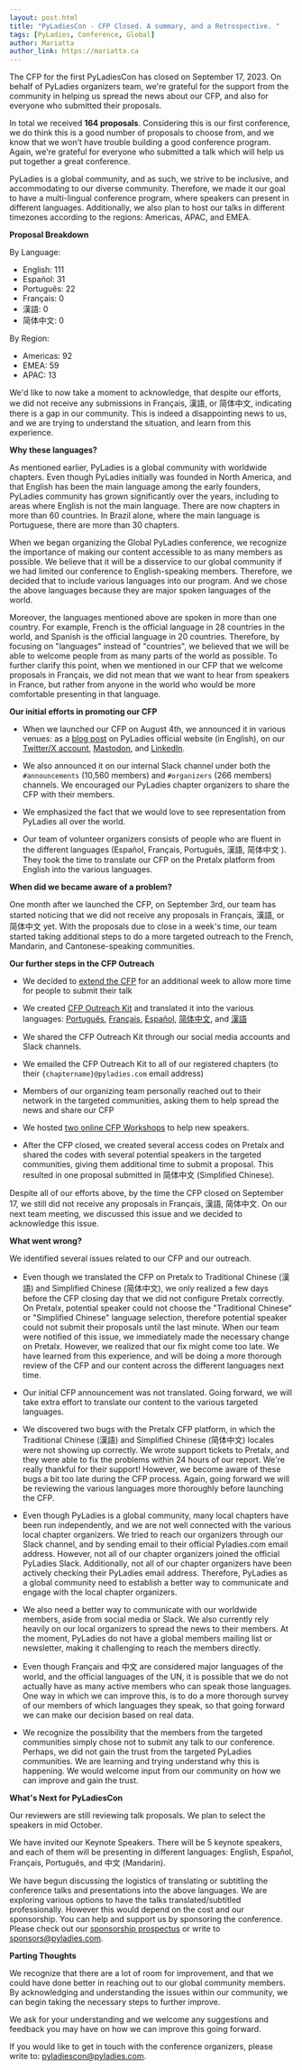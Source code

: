 ```yaml
---
layout: post.html
title: "PyLadiesCon - CFP Closed. A summary, and a Retrospective. "
tags: [PyLadies, Conference, Global]
author: Mariatta
author_link: https://mariatta.ca
---
```


The CFP for the first PyLadiesCon has closed on September 17, 2023. On behalf
of PyLadies organizers team, we're grateful for the support from the community
in helping us spread the news about  our CFP, and also for everyone who submitted
their proposals.

In total we received **164 proposals**. Considering this is our
first conference, we do think this is a good number of proposals to choose from,
and we know that we won't have trouble building a good conference program. Again,
we're grateful for everyone who submitted a talk which will help us put together
a great conference.

PyLadies is a global community, and as such, we strive to be inclusive, and accommodating
to our diverse community. Therefore, we made it our goal to have a multi-lingual
conference program, where speakers can present in different languages. Additionally,
we also plan to host our talks in different timezones according to the regions:
Americas, APAC, and EMEA.

**Proposal Breakdown**

By Language:

- English: 111
- Español: 31
- Português: 22
- Français: 0
- 漢語: 0
- 简体中文: 0

By Region:

- Americas: 92
- EMEA: 59
- APAC: 13

We'd like to now take a moment to acknowledge, that despite our efforts, we did not
receive any submissions in Français, 漢語, or 简体中文, indicating there is a gap in
our community. This is indeed a disappointing news to us, and we are trying to
understand the situation, and learn from this experience.

**Why these languages?**

As mentioned earlier, PyLadies is a global community with worldwide chapters. Even
though PyLadies initially was founded in North America, and that English has
been the main language among the early founders, PyLadies community has grown
significantly over the years, including to areas where English is not the main
language. There are now chapters in more than 60 countries. In Brazil alone,
where the main language is Portuguese, there are more than 30 chapters.

When we began organizing the Global PyLadies conference, we recognize the importance
of making our content accessible to as many members as possible. We believe
that it will be a disservice to our global community if we had limited our conference
to English-speaking members. Therefore, we decided that to include various
languages into our program. And we chose the above languages because they are
major spoken languages of the world.

Moreover, the languages mentioned above are spoken in more
than one country. For example, French is the official language in 28 countries
in the world, and Spanish is the official language in 20 countries. Therefore,
by focusing on "languages" instead of "countries", we believed that we will be
able to welcome people from as many parts of the world as possible. To further
clarify this point, when we mentioned in our CFP that we welcome proposals in Français,
we did not mean that we want to hear from speakers in France, but rather from
anyone in the world who would be more comfortable presenting in that language.

**Our initial efforts in promoting our CFP**

- When we launched our CFP on August 4th, we announced it in various venues:
  as a [blog post](https://pyladies.com/blog/Announcement-CFP-Launch/cfp-launch-announcement/)
  on PyLadies official website (in English), on our [Twitter/X account](https://twitter.com/pyladiescon/status/1689681818591666177),
  [Mastodon](https://fosstodon.org/deck/@pyladiescon/110866389133560784), and [LinkedIn](https://www.linkedin.com/feed/update/urn:li:activity:7095449927098478592?utm_source=share&utm_medium=member_desktop).

- We also announced it on our internal Slack channel under both
  the ``#announcements`` (10,560 members) and ``#organizers`` (266 members) channels.
  We encouraged our PyLadies chapter organizers to share the CFP with their members.

- We emphasized the fact that we would love to see representation from PyLadies all
  over the world.

- Our team of volunteer organizers consists of people who are fluent in the different
  languages (Español, Français, Português, 漢語, 简体中文 ). They took the time to
  translate our CFP on the Pretalx platform from English into the various languages.

**When did we became aware of a problem?**

One month after we launched the CFP, on September 3rd, our team
has started noticing that we did not receive any proposals in Français, 漢語,
or 简体中文 yet. With the proposals due to close in a week's time, our team
started taking additional steps to do a more targeted outreach to the French,
Mandarin, and Cantonese-speaking communities.

**Our further steps in the CFP Outreach**

- We decided to [extend the CFP](https://pyladies.com/blog/Announcement-CFP-Extended/cfp-extended/)
  for an additional week to allow more time for
  people to submit their talk

- We created [CFP Outreach Kit](https://pyladies.com/blog/PyLadiesCon---CFP-Outreach-Kit-English/cfp-outreach-kit-en/)
  and translated it into the various languages:
  [Português](https://pyladies.com/blog/PyLadiesCon---CFP-Outreach-Kit-Portugus/cfp-outreach-kit-pt/),
  [Français](https://pyladies.com/blog/PyLadiesCon---CFP-Outreach-Kit-Franais/cfp-outreach-kit-fr/),
  [Español](https://pyladies.com/blog/PyLadiesCon---CFP-Outreach-Kit-Espaol/cfp-outreach-kit-es/),
  [简体中文](https://pyladies.com/blog/PyLadiesCon---CFP-/cfp-outreach-kit-zh-simplified/), 
  and [漢語](https://pyladies.com/blog/PyLadiesCon---CFP-/cfp-outreach-kit-zh-traditional/)

- We shared the CFP Outreach Kit through our social media accounts and Slack channels.

- We emailed the CFP Outreach Kit to all of our registered chapters (to their ```{chaptername}@pyladies.com``` email address)

- Members of our organizing team personally reached out to their network in the targeted
  communities, asking them to help spread the news and share our CFP

- We hosted [two online CFP Workshops](https://pyladies.com/blog/PyLadiesCon---CfP-Workshop/cfp-workshop-announcement/) to help new speakers.

- After the CFP closed, we created several access codes on Pretalx and
  shared the codes with several potential speakers in the targeted communities,
  giving them additional time to submit a proposal. This resulted in one
  proposal submitted in 简体中文 (Simplified Chinese).

Despite all of our efforts above, by the time the CFP closed on September 17,
we still did not receive any proposals in Français, 漢語, 简体中文. On our next
team meeting, we discussed this issue and we decided to acknowledge this issue.

**What went wrong?**

We identified several issues related to our CFP and our outreach.

- Even though we translated the CFP on Pretalx to Traditional Chinese (漢語) and Simplified Chinese (简体中文),
  we only realized a few days before the CFP closing day that we did not configure Pretalx correctly.
  On Pretalx, potential speaker could not choose the "Traditional Chinese" or "Simplified Chinese"
  language selection, therefore potential speaker could not submit their proposals until
  the last minute. When our team were notified of this issue, we immediately made
  the necessary change on Pretalx. However, we realized that our fix might come
  too late. We have learned from this experience, and will be doing a more
  thorough review of the CFP and our content across the different languages next time.

- Our initial CFP announcement was not translated. Going
  forward, we will take extra effort to translate our content to the various targeted
  languages.

- We discovered two bugs with the Pretalx CFP platform, in which the Traditional Chinese (漢語)
  and Simplified Chinese (简体中文) locales were not showing up correctly.
  We wrote support tickets to Pretalx, and they were able to fix
  the problems within 24 hours of our report. We're really thankful for their
  support! However, we become aware of these bugs a bit too late during the CFP
  process. Again, going forward we will be reviewing the various languages more
  thoroughly before launching the CFP.

- Even though PyLadies is a global community, many local chapters have been
  run independently, and we are not well connected with the various local chapter
  organizers. We tried to reach our organizers through our Slack channel,
  and by sending email to their official Pyladies.com email address. However, not
  all of our chapter organizers joined the official PyLadies Slack. Additionally,
  not all of our chapter organizers have been actively checking their PyLadies email
  address. Therefore, PyLadies as a global community need to establish a better
  way to communicate and engage with the local chapter organizers.

- We also need a better way to communicate with our worldwide members, aside from social media or Slack.
  We also currently rely heavily on our local organizers to spread the news to their members.
  At the moment, PyLadies do not have a global members mailing list or newsletter, making
  it challenging to reach the members directly.

- Even though Français and 中文 are considered major languages of the world, and
  the official languages of the UN, it is possible that we do not actually have as
  many active members who can speak those languages. One way in which we can
  improve this, is to do a more thorough survey of our members of which languages
  they speak, so that going forward we can make our decision based on real data.

- We recognize the possibility that the members from the targeted communities
  simply chose not to submit any talk to our conference. Perhaps, we did not
  gain the trust from the targeted PyLadies communities. We are learning and trying
  understand why this is happening. We would welcome input from our community
  on how we can improve and gain the trust.

**What's Next for PyLadiesCon**

Our reviewers are still reviewing talk proposals. We plan to select the speakers
in mid October.

We have invited our Keynote Speakers. There will be
5 keynote speakers, and each of them will be presenting in
different languages: English, Español, Français, Português, and 中文 (Mandarin).

We have begun discussing the logistics of translating or subtitling the conference
talks and presentations into the above languages. We are exploring various options
to have the talks translated/subtitled professionally. However this would depend
on the cost and our sponsorship. You can help and support us by sponsoring
the conference. Please check out our [sponsorship prospectus](https://conference.pyladies.com/sponsors.html)
or write to sponsors@pyladies.com.


**Parting Thoughts**

We recognize that there are a lot of room for improvement, and that we could
have done better in reaching out to our global community members. 
By acknowledging and understanding the issues within our community, we can begin taking the necessary steps 
to further improve.

We ask for your understanding and we welcome any suggestions and feedback
you may have on how we can improve this going forward.

If you would like to get in touch with the conference organizers, please
write to: pyladiescon@pyladies.com.
